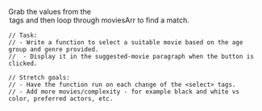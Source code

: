 Grab the values from the <option> tags and then loop through moviesArr to find a match.
```
// Task:
// - Write a function to select a suitable movie based on the age group and genre provided.
//  - Display it in the suggested-movie paragraph when the button is clicked.

// Stretch goals:
// - Have the function run on each change of the <select> tags.
// - Add more movies/complexity - for example black and white vs color, preferred actors, etc.
```